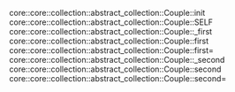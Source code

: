 core::core::collection::abstract_collection::Couple::init
core::core::collection::abstract_collection::Couple::SELF
core::core::collection::abstract_collection::Couple::_first
core::core::collection::abstract_collection::Couple::first
core::core::collection::abstract_collection::Couple::first=
core::core::collection::abstract_collection::Couple::_second
core::core::collection::abstract_collection::Couple::second
core::core::collection::abstract_collection::Couple::second=